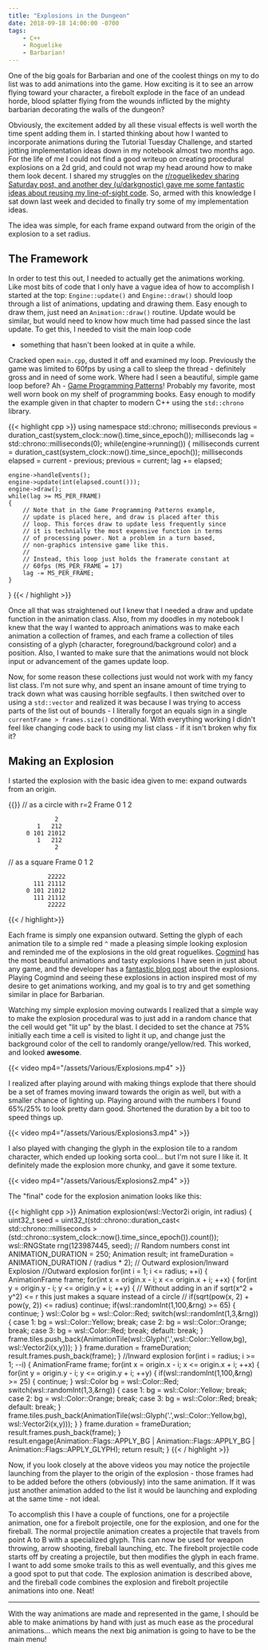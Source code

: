 ```yaml
---
title: "Explosions in the Dungeon"
date: 2018-09-18 14:00:00 -0700
tags:
    - C++
    - Roguelike
    - Barbarian!
---
```


One of the big goals for Barbarian and one of the coolest things on my
to do list was to add animations into the game. How exciting is it to
see an arrow flying toward your character, a firebolt explode in the
face of an undead horde, blood splatter flying from the wounds inflicted
by the mighty barbarian decorating the walls of the dungeon?

Obviously, the excitement added by all these visual effects is well
worth the time spent adding them in. I started thinking about how I
wanted to incorporate animations during the Tutorial Tuesday Challenge,
and started jotting implementation ideas down in my notebook almost two
months ago. For the life of me I could not find a good writeup on
creating procedural explosions on a 2d grid, and could not wrap my head
around how to make them look decent. I shared my struggles on the
[r/roguelikedev sharing Saturday post, and another dev (u/darkgnostic)
gave me some fantastic ideas about reusing my line-of-sight
code](https://www.reddit.com/r/roguelikedev/comments/9e007b/sharing_saturday_223/e5m8y55/).
So, armed with this knowledge I sat down last week and decided to
finally try some of my implementation ideas.

The idea was simple, for each frame expand outward from the origin of
the explosion to a set radius.

## The Framework

In order to test this out, I needed to actually get the animations
working. Like most bits of code that I only have a vague idea of how to
accomplish I started at the top: `Engine::update()` and `Engine::draw()`
should loop through a list of animations, updating and drawing them.
Easy enough to draw them, just need an `Animation::draw()` routine.
Update would be similar, but would need to know how much time had passed
since the last update. To get this, I needed to visit the main loop code
- something that hasn't been looked at in quite a while.

Cracked open `main.cpp`, dusted it off and examined my loop. Previously
the game was limited to 60fps by using a call to sleep the thread -
definitely gross and in need of some work. Where had I seen a beautiful,
simple game loop before? Ah - [Game Programming
Patterns](http://gameprogrammingpatterns.com/game-loop.html)! Probably
my favorite, most well worn book on my shelf of programming books. Easy
enough to modify the example given in that chapter to modern C++ using
the `std::chrono` library.

{{< highlight cpp >}}
using namespace std::chrono;
milliseconds previous = duration_cast<milliseconds>(system_clock::now().time_since_epoch());
milliseconds lag = std::chrono::milliseconds(0);
while(engine->running())
{
    milliseconds current = duration_cast<milliseconds>(system_clock::now().time_since_epoch());
    milliseconds elapsed = current - previous;
    previous = current;
    lag += elapsed;

    engine->handleEvents();
    engine->update(int(elapsed.count()));
    engine->draw();
    while(lag >= MS_PER_FRAME)
    {
        // Note that in the Game Programming Patterns example,
        // update is placed here, and draw is placed after this
        // loop. This forces draw to update less frequently since
        // it is technially the most expensive function in terms
        // of processing power. Not a problem in a turn based,
        // non-graphics intensive game like this.
        //
        // Instead, this loop just holds the framerate constant at
        // 60fps (MS_PER_FRAME = 17)
        lag -= MS_PER_FRAME;
    }
}
{{< / highlight >}}

Once all that was straightened out I knew that I needed a draw and
update function in the animation class. Also, from my doodles in my
notebook I knew that the way I wanted to approach animations was to make
each animation a collection of frames, and each frame a collection of
tiles consisting of a glyph (character, foreground/background color) and
a position. Also, I wanted to make sure that the animations would not
block input or advancement of the games update loop. 

Now, for some reason these collections just would not work with my fancy
list class. I'm not sure why, and spent an insane amount of time trying
to track down what was causing horrible segfaults. I then switched over
to using a `std::vector` and realized it was because I was trying to
access parts of the list out of bounds - I literally forgot an equals
sign in a single `currentFrame > frames.size()` conditional. With
everything working I didn't feel like changing code back to using my
list class - if it isn't broken why fix it?

## Making an Explosion
I started the explosion with the basic idea given to me: expand outwards
from an origin.

{{<highlight txt>}}
// as a circle with r=2
Frame   0   1    2

                 2
            1   212
         0 101 21012
            1   212
                 2

// as a square
Frame   0   1    2

               22222
           111 21112
         0 101 21012
           111 21112
               22222

{{< / highlight>}}

Each frame is simply one expansion outward. Setting the glyph of each
animation tile to a simple red `^` made a pleasing simple looking
explosion and reminded me of the explosions in the old great roguelikes.
[Cogmind](https://www.gridsagegames.com/cogmind/) has the most beautiful
animations and tasty explosions I have seen in just about any game, and
the developer has a [fantastic blog
post](https://www.gridsagegames.com/blog/2014/04/making-particles/)
about the explosions.  Playing Cogmind and seeing these explosions in
action inspired most of my desire to get animations working, and my goal
is to try and get something similar in place for Barbarian.

Watching my simple explosion moving outwards I realized that a simple
way to make the explosion procedural was to just add in a random chance
that the cell would get "lit up" by the blast. I decided to set the
chance at 75% initially each time a cell is visited to light it up, and
change just the background color of the cell to randomly
orange/yellow/red. This worked, and looked **awesome**. 

{{< video mp4="/assets/Various/Explosions.mp4" >}}

I realized after playing around with making things explode that there
should be a set of frames moving inward towards the origin as well, but
with a smaller chance of lighting up. Playing around with the numbers I
found 65%/25% to look pretty darn good. Shortened the duration by a bit
too to speed things up.

{{< video mp4="/assets/Various/Explosions3.mp4" >}}

I also played with changing the glyph in the explosion tile to a random
character, which ended up looking sorta cool... but I'm not sure I like
it. It definitely made the explosion more chunky, and gave it some
texture.

{{< video mp4="/assets/Various/Explosions2.mp4" >}}

The "final" code for the explosion animation looks like this:

{{< highlight cpp >}}
Animation explosion(wsl::Vector2i origin, int radius)
{
    uint32_t seed = uint32_t(std::chrono::duration_cast< std::chrono::milliseconds >(std::chrono::system_clock::now().time_since_epoch()).count());
    wsl::RNGState rng(123987445, seed); // Random numbers
    const int ANIMATION_DURATION = 250;
    Animation result;
    int frameDuration = ANIMATION_DURATION / (radius * 2); // Outward explosion/Inward Explosion
    //Outward explosion
    for(int i = 1; i <= radius; ++i)
    {
        AnimationFrame frame;
        for(int x = origin.x - i; x <= origin.x + i; ++x)
        {
            for(int y = origin.y - i; y <= origin.y + i; ++y)
            {
                // Without adding in an if sqrt(x^2 + y^2) <= r this just makes a square instead of a circle
                // if(sqrt(pow(x, 2) + pow(y, 2)) <= radius) continue;
                if(wsl::randomInt(1,100,&rng) >= 65)
                {
                    continue;
                }
                wsl::Color bg = wsl::Color::Red;
                switch(wsl::randomInt(1,3,&rng))
                {
                    case 1: bg = wsl::Color::Yellow; break;
                    case 2: bg = wsl::Color::Orange; break;
                    case 3: bg = wsl::Color::Red; break;
                    default: break;
                }
                frame.tiles.push_back(AnimationTile(wsl::Glyph('.',wsl::Color::Yellow,bg), wsl::Vector2i(x,y)));
            }
        }
        frame.duration = frameDuration;
        result.frames.push_back(frame);
    }
    //Inward explosion
    for(int i = radius; i >= 1; --i)
    {
        AnimationFrame frame;
        for(int x = origin.x - i; x <= origin.x + i; ++x)
        {
            for(int y = origin.y - i; y <= origin.y + i; ++y)
            {
                if(wsl::randomInt(1,100,&rng) >= 25)
                {
                    continue;
                }
                wsl::Color bg = wsl::Color::Red;
                switch(wsl::randomInt(1,3,&rng))
                {
                    case 1: bg = wsl::Color::Yellow; break;
                    case 2: bg = wsl::Color::Orange; break;
                    case 3: bg = wsl::Color::Red; break;
                    default: break;
                }
                frame.tiles.push_back(AnimationTile(wsl::Glyph('.',wsl::Color::Yellow,bg), wsl::Vector2i(x,y)));
            }
        }
        frame.duration = frameDuration;
        result.frames.push_back(frame);
    }
    result.engage(Animation::Flags::APPLY_BG | Animation::Flags::APPLY_BG | Animation::Flags::APPLY_GLYPH);
    return result;
}
{{< / highlight >}}

Now, if you look closely at the above videos you may notice the
projectile launching from the player to the origin of the explosion -
those frames had to be added before the others (obviously) into the same
animation. If it was just another animation added to the list it would
be launching and exploding at the same time - not ideal.

To accomplish this I have a couple of functions, one for a projectile
animation, one for a firebolt projectile, one for the explosion, and one
for the fireball. The normal projectile animation creates a projectile
that travels from point A to B with a specialized glyph. This can now be
used for weapon throwing, arrow shooting, fireball launching, etc. The
firebolt projectile code starts off by creating a projectile, but then
modifies the glyph in each frame. I want to add some smoke trails to
this as well eventually, and this gives me a good spot to put that code.
The explosion animation is described above, and the fireball code
combines the explosion and firebolt projectile animations into one.
Neat!

---

With the way animations are made and represented in the game, I should
be able to make animations by hand with just as much ease as the
procedural animations... which means the next big animation is going to
have to be the main menu!
